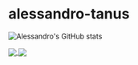 # alessandro-tanus

![Alessandro's GitHub stats](https://github-readme-stats.vercel.app/api?username=aletanus&count_private=true)

<a href="https://github.com/aletanus/github-readme-stats">
  <img align="center" src="https://github-readme-stats.vercel.app/api/pin/?username=aletanus&repo=github-readme-stats" />
</a>
<a href="https://github.com/aletanus/convoychat">
  <img align="center" src="https://github-readme-stats.vercel.app/api/pin/?username=aletanus&repo=convoychat" />
</a>
